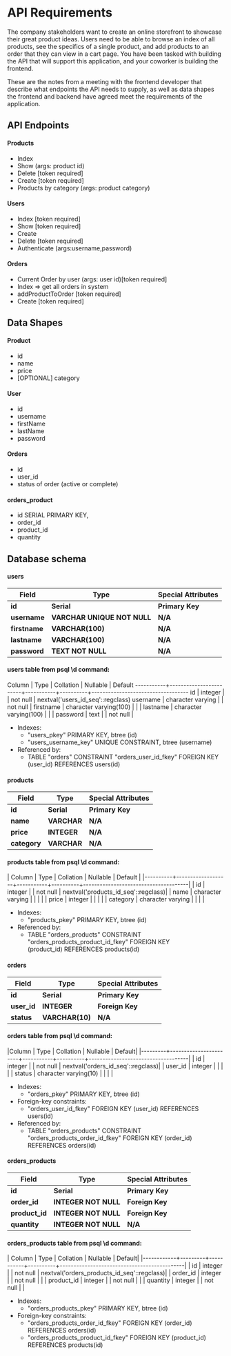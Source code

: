 # API Requirements

The company stakeholders want to create an online storefront to showcase their great product ideas. Users need to be able to browse an index of all products, see the specifics of a single product, and add products to an order that they can view in a cart page. You have been tasked with building the API that will support this application, and your coworker is building the frontend.

These are the notes from a meeting with the frontend developer that describe what endpoints the API needs to supply, as well as data shapes the frontend and backend have agreed meet the requirements of the application.

## API Endpoints

#### Products

- Index
- Show (args: product id)
- Delete [token required]
- Create [token required]
- Products by category (args: product category)

#### Users

- Index [token required]
- Show [token required]
- Create 
- Delete [token required]
- Authenticate (args:username,password) 

#### Orders

- Current Order by user (args: user id)[token required]
- Index => get all orders in system
- addProductToOrder [token required]
- Create [token required]

## Data Shapes

#### Product

- id
- name
- price
- [OPTIONAL] category

#### User

- id
- username
- firstName
- lastName
- password

#### Orders

- id
- user_id
- status of order (active or complete)

#### orders_product
- id SERIAL PRIMARY KEY,
- order_id 
- product_id 
- quantity
## Database schema
#### users

| Field    | Type             | Special Attributes |
| -------- | ---------------- | ------------------ |
| **id**   | **Serial**       | **Primary Key**    |
| **username** | **VARCHAR UNIQUE NOT NULL** | **N/A**            |
| **firstname** | **VARCHAR(100)** | **N/A**            |
| **lastname** | **VARCHAR(100)** | **N/A**            |
| **password** | **TEXT NOT NULL** | **N/A**            |

#### **users table from psql \d command:**

  Column   |          Type          | Collation | Nullable |              Default
-----------+------------------------+-----------+----------+-----------------------------------
 id        | integer                |           | not null | nextval('users_id_seq'::regclass)
 username  | character varying      |           | not null |
 firstname | character varying(100) |           |          |
 lastname  | character varying(100) |           |          |
 password  | text                   |           | not null |
- Indexes:
    - "users_pkey" PRIMARY KEY, btree (id)
    - "users_username_key" UNIQUE CONSTRAINT, btree (username)
- Referenced by:
    - TABLE "orders" CONSTRAINT "orders_user_id_fkey" FOREIGN KEY (user_id) REFERENCES users(id)
#### products

| Field    | Type             | Special Attributes |
| -------- | ---------------- | ------------------ |
| **id**   | **Serial**       | **Primary Key**    |
| **name** | **VARCHAR** | **N/A**            |
| **price** | **INTEGER** | **N/A**            |
| **category** | **VARCHAR** | **N/A**            |

#### **products table from psql \d command:**

|  Column  |       Type        | Collation | Nullable |               Default |
|----------+-------------------+-----------+----------+--------------------------------------|
| id       | integer           |           | not null | nextval('products_id_seq'::regclass)|
| name     | character varying |           |          |                                       |
| price    | integer           |           |          |                                       |
| category | character varying |           |          |                                       |
- Indexes:
    - "products_pkey" PRIMARY KEY, btree (id)
- Referenced by:
    - TABLE "orders_products" CONSTRAINT "orders_products_product_id_fkey" FOREIGN KEY  
    (product_id) REFERENCES products(id)
#### orders

| Field     | Type             | Special Attributes |
| --------- | ---------------- | ------------------ |
| **id**    | **Serial**       | **Primary Key**    |
| **user_id** | **INTEGER** | **Foreign Key**            |
| **status** | **VARCHAR(10)**      | **N/A**    |

#### **orders table from psql \d command:**

|Column  |         Type          | Collation | Nullable |              Default|
|---------+-----------------------+-----------+----------+------------------------------------|
| id      | integer               |           | not null | nextval('orders_id_seq'::regclass)|
| user_id | integer               |           |          |                                     |
| status  | character varying(10) |           |          |                                     |
- Indexes:
    - "orders_pkey" PRIMARY KEY, btree (id)
- Foreign-key constraints:
    - "orders_user_id_fkey" FOREIGN KEY (user_id) REFERENCES users(id)
- Referenced by:
    - TABLE "orders_products" CONSTRAINT "orders_products_order_id_fkey" FOREIGN KEY (order_id) REFERENCES orders(id)
#### orders_products

| Field          | Type        | Special Attributes |
| -------------- | ----------- | ------------------ |
| **id**         | **Serial**  | **Primary Key**    |
| **order_id** | **INTEGER NOT NULL** | **Foreign Key**    |
| **product_id** | **INTEGER NOT NULL** | **Foreign Key**    |
| **quantity** | **INTEGER NOT NULL** | **N/A**    |

#### **orders_products table from psql \d command:**

|   Column   |  Type   | Collation | Nullable |                   Default|
|------------+---------+-----------+----------+---------------------------------------------|
| id         | integer |           | not null | nextval('orders_products_id_seq'::regclass)|
| order_id   | integer |           | not null |                                             |
| product_id | integer |           | not null |                                             |
| quantity   | integer |           | not null |                                             |
- Indexes:
    - "orders_products_pkey" PRIMARY KEY, btree (id)
- Foreign-key constraints:
    - "orders_products_order_id_fkey" FOREIGN KEY (order_id) REFERENCES orders(id)
    - "orders_products_product_id_fkey" FOREIGN KEY (product_id) REFERENCES products(id)

